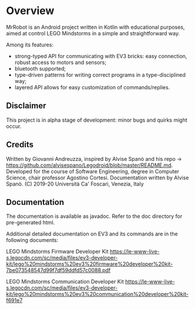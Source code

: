  # Overview
 MrRobot is an Android project written in Kotlin with educational purposes, aimed at control LEGO Mindstorms in a simple and straightforward way.

 Among its features:
 - strong-typed API for communicating with EV3 bricks: easy connection, robust access to motors and sensors;
 - bluetooth supported;
 - type-driven patterns for writing correct programs in a type-disciplined way;
 - layered API allows for easy customization of commands/replies.

## Disclaimer

This project is in alpha stage of development: minor bugs and quirks might occur.

## Credits

Written by Giovanni Andreuzza, inspired by Alvise Spanò and his repo -> https://github.com/alvisespano/Legodroid/blob/master/README.md.
Developed for the course of Software Engineering, degree in Computer Science, chair professor Agostino Cortesi.
Documentation written by Alvise Spanò.
(C) 2019-20 Università Ca' Foscari, Venezia, Italy

## Documentation

The documentation is available as javadoc. Refer to the doc directory for pre-generated html.

Additional detailed documentation on EV3 and its commands are in the following documents:

LEGO Mindstorms Firmware Developer Kit
https://le-www-live-s.legocdn.com/sc/media/files/ev3-developer-kit/lego%20mindstorms%20ev3%20firmware%20developer%20kit-7be073548547d99f7df59ddfd57c0088.pdf

LEGO Mindstorms Communication Developer Kit
https://le-www-live-s.legocdn.com/sc/media/files/ev3-developer-kit/lego%20mindstorms%20ev3%20communication%20developer%20kit-f691e7
